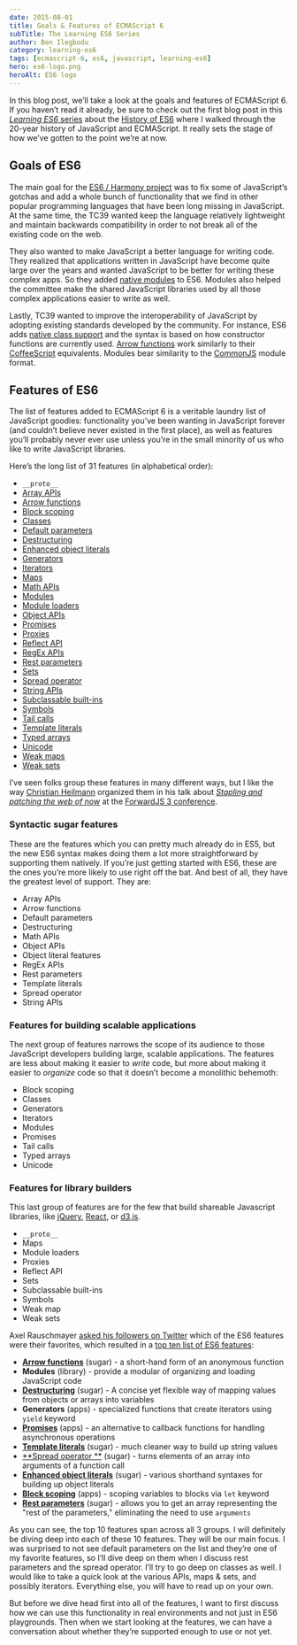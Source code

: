 ```yaml
---
date: 2015-08-01
title: Goals & Features of ECMAScript 6
subTitle: The Learning ES6 Series
author: Ben Ilegbodu
category: learning-es6
tags: [ecmascript-6, es6, javascript, learning-es6]
hero: es6-logo.png
heroAlt: ES6 logo
---
```


In this blog post, we’ll take a look at the goals and features of ECMAScript 6. If you haven’t read it already, be sure to check out the first blog post in this [_Learning ES6_ series](/learning-es6-series/) about the [History of ES6](/blog/learning-es6-history-of-ecmascript/) where I walked through the 20-year history of JavaScript and ECMAScript. It really sets the stage of how we’ve gotten to the point we’re at now.

## Goals of ES6

The main goal for the [ES6 / Harmony project](http://wiki.ecmascript.org/doku.php?id=harmony:harmony) was to fix some of JavaScript’s gotchas and add a whole bunch of functionality that we find in other popular programming languages that have been long missing in JavaScript. At the same time, the TC39 wanted keep the language relatively lightweight and maintain backwards compatibility in order to not break all of the existing code on the web.

They also wanted to make JavaScript a better language for writing code. They realized that applications written in JavaScript have become quite large over the years and wanted JavaScript to be better for writing these complex apps. So they added [native modules](http://exploringjs.com/es6/ch_modules.html) to ES6. Modules also helped the committee make the shared JavaScript libraries used by all those complex applications easier to write as well.

Lastly, TC39 wanted to improve the interoperability of JavaScript by adopting existing standards developed by the community. For instance, ES6 adds [native class support](http://exploringjs.com/es6/ch_classes.html) and the syntax is based on how constructor functions are currently used. [Arrow functions](/blog/learning-es6-arrow-functions/) work similarly to their [CoffeeScript](http://coffeescript.org/) equivalents. Modules bear similarity to the [CommonJS](http://www.commonjs.org/) module format.

## Features of ES6

The list of features added to ECMAScript 6 is a veritable laundry list of JavaScript goodies: functionality you’ve been wanting in JavaScript forever (and couldn’t believe never existed in the first place), as well as features you’ll probably never ever use unless you’re in the small minority of us who like to write JavaScript libraries.

Here’s the long list of 31 features (in alphabetical order):

- `__proto__`
- [Array APIs](http://exploringjs.com/es6/ch_arrays.html)
- [Arrow functions](/blog/learning-es6-arrow-functions/)
- [Block scoping](/blog/learning-es6-block-level-scoping-let-const/)
- [Classes](http://exploringjs.com/es6/ch_classes.html)
- [Default parameters](/blog/learning-es6-parameter-handling/)
- [Destructuring](/blog/learning-es6-destructuring/)
- [Enhanced object literals](/blog/learning-es6-enhanced-object-literals/)
- [Generators](http://exploringjs.com/es6/ch_generators.html)
- [Iterators](http://exploringjs.com/es6/ch_iteration.html)
- [Maps](http://exploringjs.com/es6/ch_maps-sets.html#leanpub-auto-map)
- [Math APIs](http://exploringjs.com/es6/ch_numbers.html)
- [Modules](http://exploringjs.com/es6/ch_modules.html)
- [Module loaders](http://exploringjs.com/es6/ch_modules.html#sec_module-loader-api)
- [Object APIs](http://exploringjs.com/es6/ch_oop-besides-classes.html#leanpub-auto-new-methods-of-object)
- [Promises](/blog/learning-es6-promises/)
- [Proxies](http://exploringjs.com/es6/ch_proxies.html)
- [Reflect API](http://exploringjs.com/es6/ch_proxies.html#leanpub-auto-reflect)
- [RegEx APIs](http://exploringjs.com/es6/ch_regexp.html)
- [Rest parameters](/blog/learning-es6-parameter-handling/)
- [Sets](http://exploringjs.com/es6/ch_maps-sets.html#leanpub-auto-set)
- [Spread operator](/blog/learning-es6-parameter-handling/)
- [String APIs](http://exploringjs.com/es6/ch_strings.html)
- [Subclassable built-ins](http://exploringjs.com/es6/ch_classes.html#leanpub-auto-the-details-of-subclassing)
- [Symbols](http://exploringjs.com/es6/ch_symbols.html)
- [Tail calls](http://exploringjs.com/es6/ch_tail-calls.html)
- [Template literals](/blog/learning-es6-template-literals-tagged-templates/)
- [Typed arrays](http://exploringjs.com/es6/ch_typed-arrays.html)
- [Unicode](http://exploringjs.com/es6/ch_unicode.html)
- [Weak maps](http://exploringjs.com/es6/ch_maps-sets.html#sec_weakmap)
- [Weak sets](http://exploringjs.com/es6/ch_maps-sets.html#leanpub-auto-weakset)

I’ve seen folks group these features in many different ways, but I like the way [Christian Heilmann](https://twitter.com/codepo8) organized them in his talk about [_Stapling and patching the web of now_](http://www.slideshare.net/cheilmann/stapling-and-patching-the-web-of-now-forwardjs3-san-francisco) at the [ForwardJS 3 conference](http://forwardjs.com/forward3/).

### Syntactic sugar features

These are the features which you can pretty much already do in ES5, but the new ES6 syntax makes doing them a lot more straightforward by supporting them natively. If you’re just getting started with ES6, these are the ones you’re more likely to use right off the bat. And best of all, they have the greatest level of support. They are:

- Array APIs
- Arrow functions
- Default parameters
- Destructuring
- Math APIs
- Object APIs
- Object literal features
- RegEx APIs
- Rest parameters
- Template literals
- Spread operator
- String APIs

### Features for building scalable applications

The next group of features narrows the scope of its audience to those JavaScript developers building large, scalable applications. The features are less about making it easier to _write_ code, but more about making it easier to _organize_ code so that it doesn’t become a monolithic behemoth:

- Block scoping
- Classes
- Generators
- Iterators
- Modules
- Promises
- Tail calls
- Typed arrays
- Unicode

### Features for library builders

This last group of features are for the few that build shareable Javascript libraries, like [jQuery](https://jquery.com/), [React](http://facebook.github.io/react/), or [d3.js](http://d3.js/).

- `__proto__`
- Maps
- Module loaders
- Proxies
- Reflect API
- Sets
- Subclassable built-ins
- Symbols
- Weak map
- Weak sets

Axel Rauschmayer [asked his followers on Twitter](https://twitter.com/rauschma/status/623111275359379456) which of the ES6 features were their favorites, which resulted in a [top ten list of ES6 features](http://www.2ality.com/2015/07/favorite-es6-features.html?m=1):

- [**Arrow functions**](/blog/learning-es6-arrow-functions/) (sugar) - a short-hand form of an anonymous function
- **Modules** (library) - provide a modular of organizing and loading JavaScript code
- [**Destructuring**](/blog/learning-es6-destructuring/) (sugar) - A concise yet flexible way of mapping values from objects or arrays into variables
- **Generators** (apps) - specialized functions that create iterators using `yield` keyword
- [**Promises**](/blog/learning-es6-promises/) (apps) - an alternative to callback functions for handling asynchronous operations
- [**Template literals**](/blog/learning-es6-template-literals-tagged-templates/) (sugar) - much cleaner way to build up string values
- [**Spread operator **](/blog/learning-es6-parameter-handling/) (sugar) - turns elements of an array into arguments of a function call
- [**Enhanced object literals**](/blog/learning-es6-enhanced-object-literals/) (sugar) - various shorthand syntaxes for building up object literals
- [**Block scoping**](/blog/learning-es6-block-level-scoping-let-const/) (apps) - scoping variables to blocks via `let` keyword
- [**Rest parameters**](/blog/learning-es6-parameter-handling/) (sugar) - allows you to get an array representing the "rest of the parameters," eliminating the need to use `arguments`

As you can see, the top 10 features span across all 3 groups. I will definitely be diving deep into each of these 10 features. They will be our main focus. I was surprised to not see default parameters on the list and they’re one of my favorite features, so I’ll dive deep on them when I discuss rest parameters and the spread operator. I’ll try to go deep on classes as well. I would like to take a quick look at the various APIs, maps & sets, and possibly iterators. Everything else, you will have to read up on your own.

But before we dive head first into all of the features, I want to first discuss how we can use this functionality in real environments and not just in ES6 playgrounds. Then when we start looking at the features, we can have a conversation about whether they’re supported enough to use or not yet.
